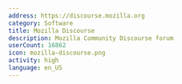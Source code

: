 ```yaml
---
address: https://discourse.mozilla.org
category: Software
title: Mozilla Discourse
description: Mozilla Community Discourse forum
userCount: 16862
icon: mozilla-discourse.png
activity: high
language: en_US
---
```

